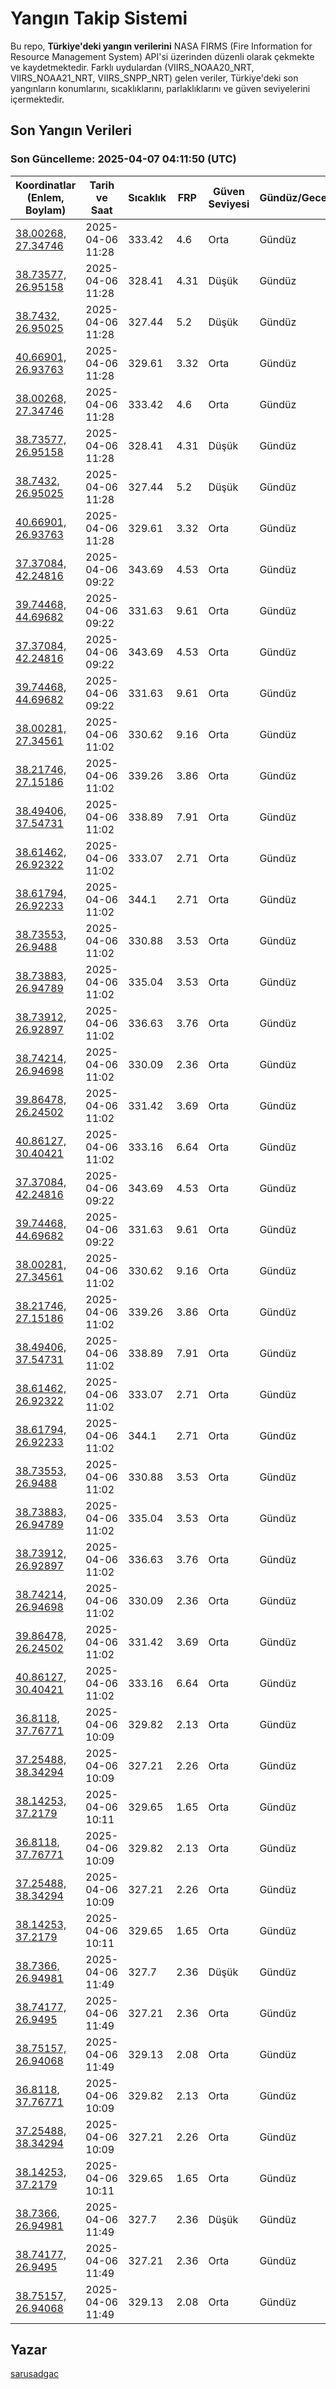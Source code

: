# Yangın Takip Sistemi

Bu repo, **Türkiye'deki yangın verilerini** NASA FIRMS (Fire Information for Resource Management System) API'si üzerinden düzenli olarak çekmekte ve kaydetmektedir. Farklı uydulardan (VIIRS_NOAA20_NRT, VIIRS_NOAA21_NRT, VIIRS_SNPP_NRT) gelen veriler, Türkiye'deki son yangınların konumlarını, sıcaklıklarını, parlaklıklarını ve güven seviyelerini içermektedir.

## Son Yangın Verileri
### Son Güncelleme: 2025-04-07 04:11:50 (UTC)

| Koordinatlar (Enlem, Boylam) | Tarih ve Saat | Sıcaklık | FRP | Güven Seviyesi | Gündüz/Gece |
|-----------------------------|----------------|----------|-----|----------------|-------------|
| [38.00268, 27.34746](https://www.google.com/maps?q=38.00268,27.34746) | 2025-04-06 11:28 | 333.42 | 4.6 | Orta | Gündüz |
| [38.73577, 26.95158](https://www.google.com/maps?q=38.73577,26.95158) | 2025-04-06 11:28 | 328.41 | 4.31 | Düşük | Gündüz |
| [38.7432, 26.95025](https://www.google.com/maps?q=38.7432,26.95025) | 2025-04-06 11:28 | 327.44 | 5.2 | Düşük | Gündüz |
| [40.66901, 26.93763](https://www.google.com/maps?q=40.66901,26.93763) | 2025-04-06 11:28 | 329.61 | 3.32 | Orta | Gündüz |
| [38.00268, 27.34746](https://www.google.com/maps?q=38.00268,27.34746) | 2025-04-06 11:28 | 333.42 | 4.6 | Orta | Gündüz |
| [38.73577, 26.95158](https://www.google.com/maps?q=38.73577,26.95158) | 2025-04-06 11:28 | 328.41 | 4.31 | Düşük | Gündüz |
| [38.7432, 26.95025](https://www.google.com/maps?q=38.7432,26.95025) | 2025-04-06 11:28 | 327.44 | 5.2 | Düşük | Gündüz |
| [40.66901, 26.93763](https://www.google.com/maps?q=40.66901,26.93763) | 2025-04-06 11:28 | 329.61 | 3.32 | Orta | Gündüz |
| [37.37084, 42.24816](https://www.google.com/maps?q=37.37084,42.24816) | 2025-04-06 09:22 | 343.69 | 4.53 | Orta | Gündüz |
| [39.74468, 44.69682](https://www.google.com/maps?q=39.74468,44.69682) | 2025-04-06 09:22 | 331.63 | 9.61 | Orta | Gündüz |
| [37.37084, 42.24816](https://www.google.com/maps?q=37.37084,42.24816) | 2025-04-06 09:22 | 343.69 | 4.53 | Orta | Gündüz |
| [39.74468, 44.69682](https://www.google.com/maps?q=39.74468,44.69682) | 2025-04-06 09:22 | 331.63 | 9.61 | Orta | Gündüz |
| [38.00281, 27.34561](https://www.google.com/maps?q=38.00281,27.34561) | 2025-04-06 11:02 | 330.62 | 9.16 | Orta | Gündüz |
| [38.21746, 27.15186](https://www.google.com/maps?q=38.21746,27.15186) | 2025-04-06 11:02 | 339.26 | 3.86 | Orta | Gündüz |
| [38.49406, 37.54731](https://www.google.com/maps?q=38.49406,37.54731) | 2025-04-06 11:02 | 338.89 | 7.91 | Orta | Gündüz |
| [38.61462, 26.92322](https://www.google.com/maps?q=38.61462,26.92322) | 2025-04-06 11:02 | 333.07 | 2.71 | Orta | Gündüz |
| [38.61794, 26.92233](https://www.google.com/maps?q=38.61794,26.92233) | 2025-04-06 11:02 | 344.1 | 2.71 | Orta | Gündüz |
| [38.73553, 26.9488](https://www.google.com/maps?q=38.73553,26.9488) | 2025-04-06 11:02 | 330.88 | 3.53 | Orta | Gündüz |
| [38.73883, 26.94789](https://www.google.com/maps?q=38.73883,26.94789) | 2025-04-06 11:02 | 335.04 | 3.53 | Orta | Gündüz |
| [38.73912, 26.92897](https://www.google.com/maps?q=38.73912,26.92897) | 2025-04-06 11:02 | 336.63 | 3.76 | Orta | Gündüz |
| [38.74214, 26.94698](https://www.google.com/maps?q=38.74214,26.94698) | 2025-04-06 11:02 | 330.09 | 2.36 | Orta | Gündüz |
| [39.86478, 26.24502](https://www.google.com/maps?q=39.86478,26.24502) | 2025-04-06 11:02 | 331.42 | 3.69 | Orta | Gündüz |
| [40.86127, 30.40421](https://www.google.com/maps?q=40.86127,30.40421) | 2025-04-06 11:02 | 333.16 | 6.64 | Orta | Gündüz |
| [37.37084, 42.24816](https://www.google.com/maps?q=37.37084,42.24816) | 2025-04-06 09:22 | 343.69 | 4.53 | Orta | Gündüz |
| [39.74468, 44.69682](https://www.google.com/maps?q=39.74468,44.69682) | 2025-04-06 09:22 | 331.63 | 9.61 | Orta | Gündüz |
| [38.00281, 27.34561](https://www.google.com/maps?q=38.00281,27.34561) | 2025-04-06 11:02 | 330.62 | 9.16 | Orta | Gündüz |
| [38.21746, 27.15186](https://www.google.com/maps?q=38.21746,27.15186) | 2025-04-06 11:02 | 339.26 | 3.86 | Orta | Gündüz |
| [38.49406, 37.54731](https://www.google.com/maps?q=38.49406,37.54731) | 2025-04-06 11:02 | 338.89 | 7.91 | Orta | Gündüz |
| [38.61462, 26.92322](https://www.google.com/maps?q=38.61462,26.92322) | 2025-04-06 11:02 | 333.07 | 2.71 | Orta | Gündüz |
| [38.61794, 26.92233](https://www.google.com/maps?q=38.61794,26.92233) | 2025-04-06 11:02 | 344.1 | 2.71 | Orta | Gündüz |
| [38.73553, 26.9488](https://www.google.com/maps?q=38.73553,26.9488) | 2025-04-06 11:02 | 330.88 | 3.53 | Orta | Gündüz |
| [38.73883, 26.94789](https://www.google.com/maps?q=38.73883,26.94789) | 2025-04-06 11:02 | 335.04 | 3.53 | Orta | Gündüz |
| [38.73912, 26.92897](https://www.google.com/maps?q=38.73912,26.92897) | 2025-04-06 11:02 | 336.63 | 3.76 | Orta | Gündüz |
| [38.74214, 26.94698](https://www.google.com/maps?q=38.74214,26.94698) | 2025-04-06 11:02 | 330.09 | 2.36 | Orta | Gündüz |
| [39.86478, 26.24502](https://www.google.com/maps?q=39.86478,26.24502) | 2025-04-06 11:02 | 331.42 | 3.69 | Orta | Gündüz |
| [40.86127, 30.40421](https://www.google.com/maps?q=40.86127,30.40421) | 2025-04-06 11:02 | 333.16 | 6.64 | Orta | Gündüz |
| [36.8118, 37.76771](https://www.google.com/maps?q=36.8118,37.76771) | 2025-04-06 10:09 | 329.82 | 2.13 | Orta | Gündüz |
| [37.25488, 38.34294](https://www.google.com/maps?q=37.25488,38.34294) | 2025-04-06 10:09 | 327.21 | 2.26 | Orta | Gündüz |
| [38.14253, 37.2179](https://www.google.com/maps?q=38.14253,37.2179) | 2025-04-06 10:11 | 329.65 | 1.65 | Orta | Gündüz |
| [36.8118, 37.76771](https://www.google.com/maps?q=36.8118,37.76771) | 2025-04-06 10:09 | 329.82 | 2.13 | Orta | Gündüz |
| [37.25488, 38.34294](https://www.google.com/maps?q=37.25488,38.34294) | 2025-04-06 10:09 | 327.21 | 2.26 | Orta | Gündüz |
| [38.14253, 37.2179](https://www.google.com/maps?q=38.14253,37.2179) | 2025-04-06 10:11 | 329.65 | 1.65 | Orta | Gündüz |
| [38.7366, 26.94981](https://www.google.com/maps?q=38.7366,26.94981) | 2025-04-06 11:49 | 327.7 | 2.36 | Düşük | Gündüz |
| [38.74177, 26.9495](https://www.google.com/maps?q=38.74177,26.9495) | 2025-04-06 11:49 | 327.21 | 2.36 | Orta | Gündüz |
| [38.75157, 26.94068](https://www.google.com/maps?q=38.75157,26.94068) | 2025-04-06 11:49 | 329.13 | 2.08 | Orta | Gündüz |
| [36.8118, 37.76771](https://www.google.com/maps?q=36.8118,37.76771) | 2025-04-06 10:09 | 329.82 | 2.13 | Orta | Gündüz |
| [37.25488, 38.34294](https://www.google.com/maps?q=37.25488,38.34294) | 2025-04-06 10:09 | 327.21 | 2.26 | Orta | Gündüz |
| [38.14253, 37.2179](https://www.google.com/maps?q=38.14253,37.2179) | 2025-04-06 10:11 | 329.65 | 1.65 | Orta | Gündüz |
| [38.7366, 26.94981](https://www.google.com/maps?q=38.7366,26.94981) | 2025-04-06 11:49 | 327.7 | 2.36 | Düşük | Gündüz |
| [38.74177, 26.9495](https://www.google.com/maps?q=38.74177,26.9495) | 2025-04-06 11:49 | 327.21 | 2.36 | Orta | Gündüz |
| [38.75157, 26.94068](https://www.google.com/maps?q=38.75157,26.94068) | 2025-04-06 11:49 | 329.13 | 2.08 | Orta | Gündüz |

## Yazar

[sarusadgac](https://x.com/sarusadgac)
